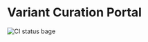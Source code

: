 # Variant Curation Portal

![CI status bage](https://github.com/macarthur-lab/variant-curation-portal/workflows/CI/badge.svg)
